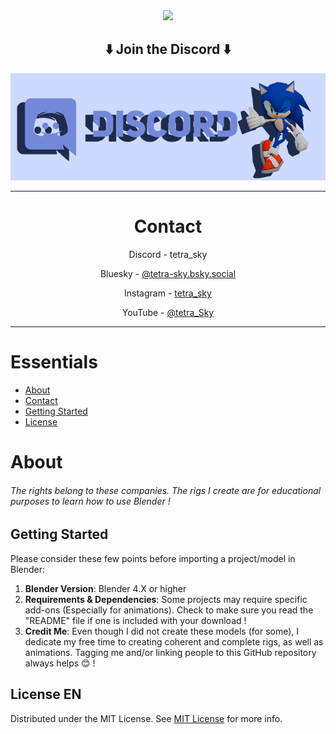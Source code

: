 <div align="center">
  <a href="https://github.com/ShaanCoding/ReadME-Generator">
    <img src="https://repository-images.githubusercontent.com/811078411/4ac75806-50ae-497b-9e47-eee8c60927c8">
  </a>

  <h2 align="center">⬇️ Join the Discord ⬇️</h2>
  <a href="https://discord.gg/HTA7yQTQdw">
    <img src="https://raw.githubusercontent.com/TetraSsky/BlenderModelsAndAnims/refs/heads/main/Discordbanner.png">
  </a>

---

# Contact

Discord - tetra_sky

Bluesky - [@tetra-sky.bsky.social](https://bsky.app/profile/tetra-sky.bsky.social)

Instagram - [tetra_sky](https://www.instagram.com/tetra__sky/)

YouTube - [@tetra_Sky](https://www.youtube.com/@tetra_sky)
</div>

---

# Essentials

- [About](#about)
- [Contact](#contact-me)
- [Getting Started](#getting-started)
- [License](#license-Een)

# About

###### The rights belong to these companies. The rigs I create are for educational purposes to learn how to use Blender !

## Getting Started

Please consider these few points before importing a project/model in Blender:

1. **Blender Version**: Blender 4.X or higher
2. **Requirements & Dependencies**: Some projects may require specific add-ons (Especially for animations). Check to make sure you read the "README" file if one is included with your download !
3. **Credit Me**: Even though I did not create these models (for some), I dedicate my free time to creating coherent and complete rigs, as well as animations. Tagging me and/or linking people to this GitHub repository always helps 😊 !

## License EN

Distributed under the MIT License. See [MIT License](https://opensource.org/licenses/MIT) for more info.
